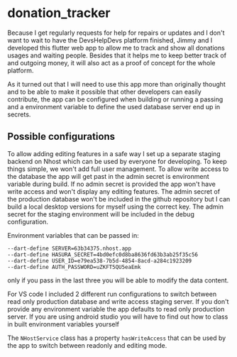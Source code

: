 # donation_tracker

Because I get regularly requests for help for repairs or updates and I don't want to wait to have the DevsHelpDevs platform finished, Jimmy and I developed this flutter web app to allow me to track and show all donations usages and waiting people.
Besides that it helps me to keep better track of and outgoing money, it will also act as a proof of concept for the whole platform.

As it turned out that I will need to use this app more than originally thought and to be able to make it possible that other developers can easily contribute, the app can be configured when building or running a passing and a environment variable to define the used database server end up in secrets.

## Possible configurations

To allow adding editing features in a safe way I set up a separate staging backend on Nhost which can be used by everyone for developing.
To keep things simple, we won't add full user management. To allow write access to the database the app will get past in the admin secret is environment variable during build. If no admin secret is provided the app won't have write access and won't display any editing features. The admin secret of the production database won't be included in the github repository but I can build a local desktop versions for myself using the correct key. The admin secret for the staging environment will be included in the debug configuration.

Environment variables that can be passed in:

```
--dart-define SERVER=63b34375.nhost.app
--dart-define HASURA_SECRET=4bd0efc0d8ba8636fd63b3ab25f35c56
--dart-define USER_ID=e79ea538-7b5d-4854-8acd-a284c1923209
--dart-define AUTH_PASSWORD=uZKFT5QU5eaEmk
```

only if you pass in the last three you will be able to modify the data content.

For VS code I included 2 different run configurations to switch between read only production database and write access staging server.
If you don't provide any environment variable the app defaults to read only production server.
If you are using android studio you will have to find out how to class in built environment variables yourself

The `NHostService` class has a property `hasWriteAccess` that can be used by the app to switch between readonly and editing mode.
